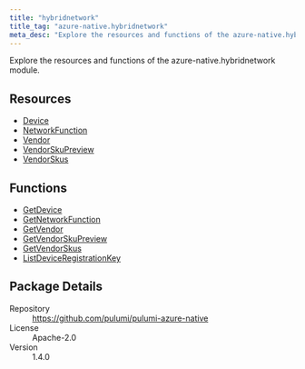 ```yaml
---
title: "hybridnetwork"
title_tag: "azure-native.hybridnetwork"
meta_desc: "Explore the resources and functions of the azure-native.hybridnetwork module."
---
```


<!-- WARNING: this file was generated by Pulumi Docs Generator. -->
<!-- Do not edit by hand unless you're certain you know what you are doing! -->

Explore the resources and functions of the azure-native.hybridnetwork module.

<h2 id="resources">Resources</h2>
<ul class="api">
    <li><a href="device" title="Device"><span class="symbol resource"></span>Device</a></li>
    <li><a href="networkfunction" title="NetworkFunction"><span class="symbol resource"></span>NetworkFunction</a></li>
    <li><a href="vendor" title="Vendor"><span class="symbol resource"></span>Vendor</a></li>
    <li><a href="vendorskupreview" title="VendorSkuPreview"><span class="symbol resource"></span>VendorSkuPreview</a></li>
    <li><a href="vendorskus" title="VendorSkus"><span class="symbol resource"></span>VendorSkus</a></li>
</ul>

<h2 id="functions">Functions</h2>
<ul class="api">
    <li><a href="getdevice" title="GetDevice"><span class="symbol function"></span>GetDevice</a></li>
    <li><a href="getnetworkfunction" title="GetNetworkFunction"><span class="symbol function"></span>GetNetworkFunction</a></li>
    <li><a href="getvendor" title="GetVendor"><span class="symbol function"></span>GetVendor</a></li>
    <li><a href="getvendorskupreview" title="GetVendorSkuPreview"><span class="symbol function"></span>GetVendorSkuPreview</a></li>
    <li><a href="getvendorskus" title="GetVendorSkus"><span class="symbol function"></span>GetVendorSkus</a></li>
    <li><a href="listdeviceregistrationkey" title="ListDeviceRegistrationKey"><span class="symbol function"></span>ListDeviceRegistrationKey</a></li>
</ul>

<h2 id="package-details">Package Details</h2>
<dl class="package-details">
	<dt>Repository</dt>
	<dd><a href="https://github.com/pulumi/pulumi-azure-native">https://github.com/pulumi/pulumi-azure-native</a></dd>
	<dt>License</dt>
	<dd>Apache-2.0</dd>
	<dt>Version</dt>
	<dd>1.4.0</dd>
</dl>

